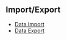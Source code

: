 ## Import/Export

- [Data Import](chapters/import-export/data-import.md)
- [Data Export](chapters/import-export/data-export.md)